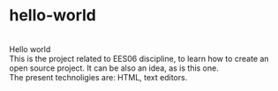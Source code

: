 # hello-world
<br>Hello world</br>
This is the project related to EES06 discipline, to learn how to create an open source project. It can be also an idea, as is this one.
<br>The present technoligies are: HTML, text editors.</br>
